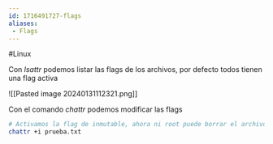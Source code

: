 ```yaml
---
id: 1716491727-flags
aliases:
 - Flags
---
```


#Linux 

Con *lsattr* podemos listar las flags de los archivos, por defecto todos tienen una flag activa

![[Pasted image 20240131112321.png]]

Con el comando *chattr* podemos modificar las flags

```bash
# Activamos la flag de inmutable, ahora ni root puede borrar el archivo
chattr +i prueba.txt
```